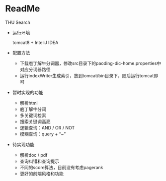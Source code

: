 # ReadMe

THU Search 

- 运行环境

  tomcat8 + InteliJ IDEA

- 配置方法

  - 下载庖丁解牛分词器，修改src目录下的paoding-dic-home.properties中对应分词器路径
  - 运行indexWriter生成索引，放到tomcat/bin目录下，随后运行tomcat即可


- 暂时实现的功能

  - 解析html
  - 庖丁解牛分词
  - 多关键词检索
  - 搜索关键词高亮
  - 逻辑查询：AND / OR / NOT
  - 模糊查询：query + “~”


- 待实现功能
  - 解析doc / pdf
  - 查询纠错和查询提示
  - 不同的score算法，目前没有考虑pagerank
  - 更好的前端风格和功能



